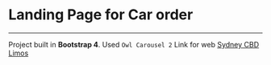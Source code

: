 # Landing Page for Car order
___
Project built in **Bootstrap 4**.
Used `Owl Carousel 2`
Link for web [Sydney CBD Limos](http://sydneycbdlimos.com.au/)
